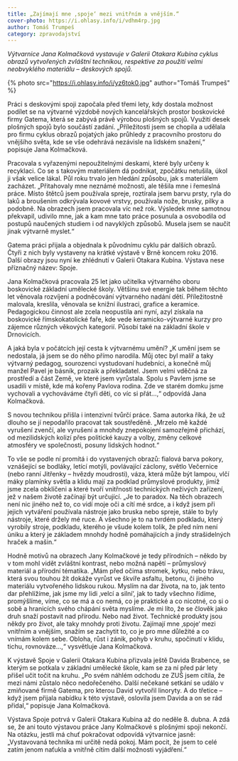 ```yaml
---
title: „Zajímají mne ‚spoje‘ mezi vnitřním a vnějším.“
cover-photo: https://i.ohlasy.info/i/vdhm4rp.jpg
author: Tomáš Trumpeš
category: zpravodajství
---
```


*Výtvarnice Jana Kolmačková vystavuje v Galerii Otakara Kubína cyklus obrazů vytvořených zvláštní technikou, respektive za použití velmi neobvyklého materiálu – deskových spojů.*

{% photo src="https://i.ohlasy.info/i/yz6tok0.jpg" author="Tomáš Trumpeš" %}

Práci s deskovými spoji započala před třemi lety, kdy dostala možnost podílet se na výtvarné výzdobě nových kancelářských prostor boskovické firmy Gatema, která se zabývá právě výrobou plošných spojů. Využití desek plošných spojů bylo součástí zadání. „Příležitosti jsem se chopila a udělala pro firmu cyklus obrazů pojatých jako průhledy z pracovního prostoru do vnějšího světa, kde se vše odehrává nezávisle na lidském snažení,“ popisuje Jana Kolmačková.

Pracovala s vyřazenými nepoužitelnými deskami, které byly určeny k recyklaci. Co se s takovým materiálem dá podnikat, zpočátku netušila, úkol ji však velice lákal. Půl roku trvalo jen hledání způsobu, jak s materiálem zacházet. „Přitahovaly mne neznámé možnosti, ale těšila mne i řemeslná práce. Místo štětců jsem používala spreje, roztírala jsem barvu prsty, ryla do laků a broušením odkrývala kovové vrstvy, používala nože, brusky, pilky a podobně. Na obrazech jsem pracovala víc než rok. Výsledek mne samotnou překvapil, udivilo mne, jak a kam mne tato práce posunula a osvobodila od postupů naučených studiem i od navyklých způsobů. Musela jsem se naučit jinak výtvarně myslet.“

Gatema práci přijala a objednala k původnímu cyklu pár dalších obrazů. Čtyři z nich byly vystaveny na krátké výstavě v Brně koncem roku 2016. Další obrazy jsou nyní ke zhlédnutí v Galerii Otakara Kubína. Výstava nese příznačný název: Spoje.

Jana Kolmačková pracovala 25 let jako učitelka výtvarného oboru boskovické základní umělecké školy. Většinu své energie tak během těchto let věnovala rozvíjení a podněcování výtvarného nadání dětí. Příležitostně malovala, kreslila, věnovala se knižní ilustraci, grafice a keramice. Pedagogickou činnost ale zcela neopustila ani nyní, azyl získala na boskovické římskokatolické faře, kde vede keramicko-výtvarné kurzy pro zájemce různých věkových kategorií. Působí také na základní škole v Drnovicích.

A jaká byla v počátcích její cesta k výtvarnému umění? „K umění jsem se nedostala, já jsem se do něho přímo narodila. Můj otec byl malíř a taky výtvarný pedagog, sourozenci vystudovaní hudebníci, a konečně můj manžel Pavel je básník, prozaik a překladatel. Jsem velmi vděčná za prostředí a část Země, ve které jsem vyrůstala. Spolu s Pavlem jsme se usadili v místě, kde má kořeny Pavlova rodina. Zde ve starém domku jsme vychovali a vychováváme čtyři děti, co víc si přát…,“ odpovídá Jana Kolmačková.

S novou technikou přišla i intenzivní tvůrčí práce. Sama autorka říká, že už dlouho se jí nepodařilo pracovat tak soustředěně. „Mrzelo mě každé vyrušení zvenčí, ale vyrušení a mnohdy znepokojení samozřejmě přichází, od mezilidských kolizí přes politické kauzy a volby, změny celkové atmosféry ve společnosti, posuny lidských hodnot.“ 

To vše se podle ní promítá i do vystavených obrazů: fialová barva pokory, vznášející se bodláky, letící motýli, povlávající záclony, světlo Večernice (nebo ranní Jitřenky – hvězdy moudrosti), váza, která může být lampou, vlčí máky plamínky světla a klidu mají za podklad průmyslové produkty, jimiž jsme zcela obklíčeni a které tvoří vnitřnosti technických neživých zařízení, jež v našem životě začínají být určující. „Je to paradox. Na těch obrazech není nic jiného než to, co vidí moje oči a cítí mé srdce, a i když jsem při jejich vytváření používala nástroje jako bruska nebo spreje, stále to byly nástroje, které držely mé ruce. A všechno je to na tvrdém podkladu, který vyrobily stroje, podkladu, kterého je všude kolem tolik, že před ním není úniku a který je základem mnohdy hodně pomáhajících a jindy strašidelných hraček a mašin.“

Hodně motivů na obrazech Jany Kolmačkové je tedy přírodních – někdo by v tom mohl vidět zvláštní kontrast, nebo možná napětí – průmyslový materiál a přírodní tématika. „Mám před očima stromek, kytku, nebo trávu, která svou touhou žít dokáže vyrůst ve škvíře asfaltu, betonu, či jiného materiálu vytvořeného lidskou rukou. Myslím na dar života, na to, jak tento dar přehlížíme, jak jsme my lidi ‚velcí a silní‘, jak to tady všechno řídíme, promýšlíme, víme, co se má a co nemá, co je praktické a co nicotné, co si o sobě a hranicích svého chápání světa myslíme. Je mi líto, že se člověk jako druh snaží postavit nad přírodu. Nebo nad život. Technické produkty jsou někdy pro život, ale taky mnohdy proti životu. Zajímají mne ‚spoje‘ mezi vnitřním a vnějším, snažím se zachytit to, co je pro mne důležité a co vnímám kolem sebe. Obloha, růst i zánik, pohyb v kruhu, spočinutí v klidu, tichu, rovnováze…,“ vysvětluje Jana Kolmačková.

K výstavě Spoje v Galerii Otakara Kubína přizvala ještě Davida Brabence, se kterým se potkala v základní umělecké škole, kam se za ní před pár lety přišel učit točit na kruhu. „Po svém náhlém odchodu ze ZUŠ jsem cítila, že mezi námi zůstalo něco nedořečeného. Další nečekané setkání se událo v zmiňované firmě Gatema, pro kterou David vytvořil linoryty. A do třetice – když jsem přijala nabídku k této výstavě, oslovila jsem Davida a on se rád přidal,“ popisuje Jana Kolmačková.

Výstava Spoje potrvá v Galerii Otakara Kubína až do neděle 8. dubna. A zdá se, že ani touto výstavou práce Jany Kolmačkové s plošnými spoji nekončí. Na otázku, jestli má chuť pokračovat odpovídá výtvarnice jasně: „Vystavovaná technika mi určitě nedá pokoj. Mám pocit, že jsem to celé zatím jenom naťukla a vnitřně cítím další možnosti vyjádření.“
